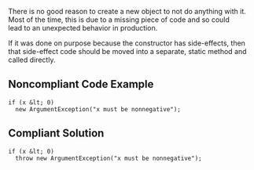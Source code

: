 
There is no good reason to create a new object to not do anything with it. Most of the time, this is due to a missing piece of code and so could<br>lead to an unexpected behavior in production.

If it was done on purpose because the constructor has side-effects, then that side-effect code should be moved into a separate, static method and<br>called directly.

## Noncompliant Code Example


    if (x &lt; 0)
      new ArgumentException("x must be nonnegative");


## Compliant Solution


    if (x &lt; 0)
      throw new ArgumentException("x must be nonnegative");

